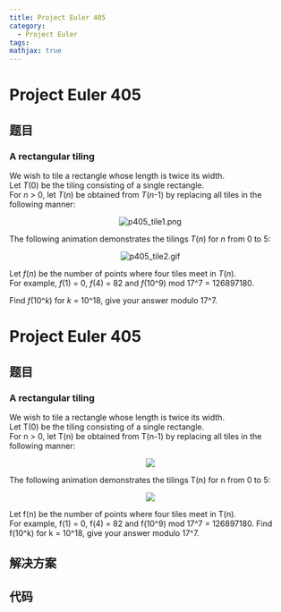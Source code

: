 ```yaml
---
title: Project Euler 405
category:
  - Project Euler
tags:
mathjax: true
---
```

<escape><!-- more --></escape>
    
# Project Euler 405
## 题目
### A rectangular tiling



We wish to tile a rectangle whose length is twice its width.<br />
Let <var>T</var>(0) be the tiling consisting of a single rectangle.<br />
For <var>n</var> > 0, let <var>T</var>(<var>n</var>) be obtained from <var>T</var>(<var>n</var>-1) by replacing all tiles in the following manner:


<div align="center">
<img src="project/images/p405_tile1.png" alt="p405_tile1.png" /></div>


The following animation demonstrates the tilings <var>T</var>(<var>n</var>) for <var>n</var> from 0 to 5:


<div align="center">
<img src="project/images/p405_tile2.gif" alt="p405_tile2.gif" /></div>


Let <var>f</var>(<var>n</var>) be the number of points where four tiles meet in <var>T</var>(<var>n</var>).<br />
For example, <var>f</var>(1) = 0, <var>f</var>(4) = 82 and <var>f</var>(10^9) mod 17^7 = 126897180.



Find <var>f</var>(10^<var>k</var>) for <var>k</var> = 10^18, give your answer modulo 17^7.



# Project Euler 405
## 题目
### A rectangular tiling

We wish to tile a rectangle whose length is twice its width.<br>Let T(0) be the tiling consisting of a single rectangle.<br>For n > 0, let T(n) be obtained from T(n-1) by replacing all tiles in the following manner:
<center><img src="https://projecteuler.net/project/images/p405_tile1.png"></center>

The following animation demonstrates the tilings T(n) for n from 0 to 5:
<center><img src="https://projecteuler.net/project/images/p405_tile2.gif"></center>

Let f(n) be the number of points where four tiles meet in T(n).<br>For example, f(1) = 0, f(4) = 82 and f(10^9) mod 17^7 = 126897180.
Find f(10^k) for k = 10^18, give your answer modulo 17^7.


## 解决方案


## 代码


